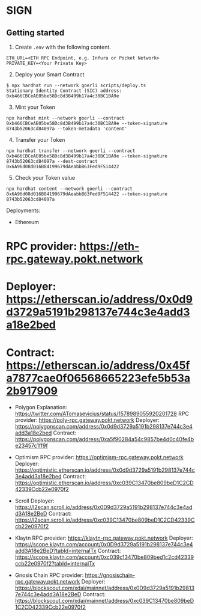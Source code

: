 # SIGN

## Getting started

1. Create `.env` with the following content.

```
ETH_URL=<ETH RPC Endpoint, e.g. Infura or Pocket Network>
PRIVATE_KEY=<Your Private Key>
```

2. Deploy your Smart Contract

```
$ npx hardhat run --network goerli scripts/deploy.ts
Stationary Identity Contract (SIC) address:  0xb466CBCeAE05be58Dc8d3B499b17a4c30BC1BA9e
```

3. Mint your Token

```
npx hardhat mint --network goerli --contract 0xb466CBCeAE05be58Dc8d3B499b17a4c30BC1BA9e --token-signature 8743b52063cd84097a --token-metadata 'content'
```

4. Transfer your Token

```
npx hardhat transfer --network goerli --contract 0xb466CBCeAE05be58Dc8d3B499b17a4c30BC1BA9e --token-signature 8743b52063cd84097a --dest-contract 0x6A96d08d016B84199679dAeabbB63Fed9F514422
```

5. Check your Token value

```
npx hardhat content --network goerli --contract 0x6A96d08d016B84199679dAeabbB63Fed9F514422 --token-signature 8743b52063cd84097a
```



Deployments:

- Ethereum
# RPC provider: https://eth-rpc.gateway.pokt.network
# Deployer: https://etherscan.io/address/0x0d9d3729a5191b298137e744c3e4add3a18e2bed
# Contract: https://etherscan.io/address/0x45fa7877cae0f06568665223efe5b53a2b917909

- Polygon
Explanation: https://twitter.com/ATomasevicius/status/1578989055920201728
RPC provider: https://poly-rpc.gateway.pokt.network
Deployer: https://polygonscan.com/address/0x0d9d3729a5191b298137e744c3e4add3a18e2bed
Contract: https://polygonscan.com/address/0xa5f90284a54c9857be4d0c40fe4be23457c1ff9f

- Optimism
RPC provider: https://optimism-rpc.gateway.pokt.network
Deployer: https://optimistic.etherscan.io/address/0x0d9d3729a5191b298137e744c3e4add3a18e2bed
Contract: https://optimistic.etherscan.io/address/0xc039C13470be809beD1C2CD42339Ccb22e0970f2

- Scroll
Deployer: https://l2scan.scroll.io/address/0x0D9d3729a5191b298137e744c3e4add3A18e2BeD
Contract: https://l2scan.scroll.io/address/0xc039C13470be809beD1C2CD42339Ccb22e0970f2

- Klaytn
RPC provider: https://klaytn-rpc.gateway.pokt.network
Deployer: https://scope.klaytn.com/account/0x0D9d3729a5191b298137e744c3e4add3A18e2BeD?tabId=internalTx
Contract: https://scope.klaytn.com/account/0xc039c13470be809bed1c2cd42339ccb22e0970f2?tabId=internalTx

- Gnosis Chain
RPC provider: https://gnosischain-rpc.gateway.pokt.network
Deployer: https://blockscout.com/xdai/mainnet/address/0x0D9d3729a5191b298137e744c3e4add3A18e2BeD
Contract: https://blockscout.com/xdai/mainnet/address/0xc039C13470be809beD1C2CD42339Ccb22e0970f2
